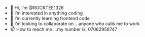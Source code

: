 - 👋 Hi, I’m @ROCKTEE1328
- 👀 I’m interested in anything coding
- 🌱 I’m currently learning frontend code
- 💞️ I’m looking to collaborate on ...anyone who calls me to work
- 📫 How to reach me ...my number is; 07062956747

<!---
ROCKTEE1328/ROCKTEE1328 is a ✨ special ✨ repository because its `README.md` (this file) appears on your GitHub profile.
You can click the Preview link to take a look at your changes.
--->
